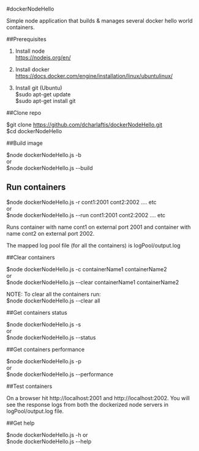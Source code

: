 #dockerNodeHello

Simple node application that builds & manages several docker hello world containers.


##Prerequisites

1. Install node  
    https://nodejs.org/en/  

2. Install docker  
    https://docs.docker.com/engine/installation/linux/ubuntulinux/  

3. Install git (Ubuntu)  
    $sudo apt-get update  
    $sudo apt-get install git  



##Clone repo

$git clone https://github.com/dcharlaftis/dockerNodeHello.git  
$cd dockerNodeHello  

##Build image

$node dockerNodeHello.js -b  
or  
$node dockerNodeHello.js --build    


## Run containers

$node dockerNodeHello.js -r cont1:2001 cont2:2002 .... etc  
or  
$node dockerNodeHello.js --run cont1:2001 cont2:2002 .... etc  

Runs container with name cont1 on external port 2001 and container with name cont2 on external port 2002.  

The mapped log pool file (for all the containers) is logPool/output.log  


##Clear containers

$node dockerNodeHello.js -c containerName1  containerName2   
or  
$node dockerNodeHello.js --clear containerName1  containerName2  

NOTE: To clear all the containers run:   
$node dockerNodeHello.js --clear all  

##Get containers status

$node dockerNodeHello.js -s  
or  
$node dockerNodeHello.js --status  

##Get containers performance

$node dockerNodeHello.js -p  
or  
$node dockerNodeHello.js --performance  

##Test containers

On a browser hit http://localhost:2001 and http://localhost:2002. You will see the response logs from both the dockerized node servers in logPool/output.log file.    

##Get help

$node dockerNodeHello.js -h or  
$node dockerNodeHello.js --help  


